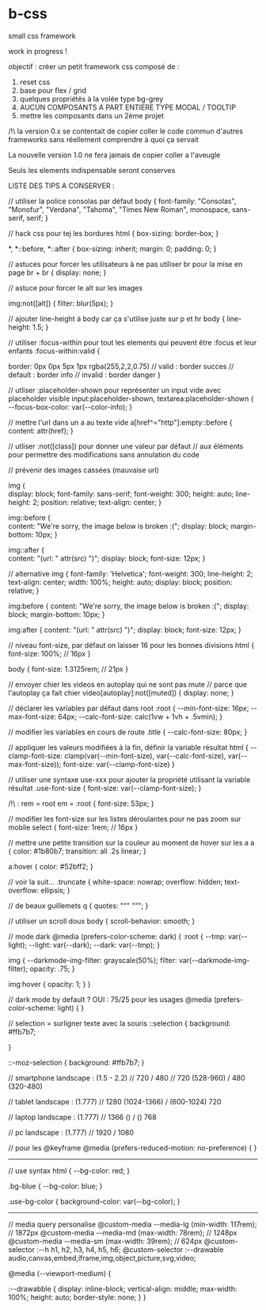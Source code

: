 # b-css
small css framework

work in progress !


objectif : créer un petit framework css composé de : 

1) reset css
2) base pour flex / grid
3) quelques propriétés à la volée type bg-grey
4) AUCUN COMPOSANTS A PART ENTIERE TYPE MODAL / TOOLTIP
5) mettre les composants dans un 2ème projet

/!\ la version 0.x se contentait de copier coller le code commun d'autres frameworks
sans réellement comprendre à quoi ça servait

La nouvelle version 1.0 ne fera jamais de copier coller a l'aveugle

Seuls les elements indispensable seront conserves


LISTE DES TIPS A CONSERVER : 

// utiliser la police consolas par défaut
body {
  font-family: "Consolas", "Monofur", "Verdana", "Tahoma", "Times New Roman", monospace, sans-serif, serif;
}

// hack css pour tej les bordures
html {
  box-sizing: border-box;
}

*,
*::before,
*::after {
  box-sizing: inherit;
  margin: 0;
  padding: 0;
}

// astuces pour forcer les utilisateurs à ne pas utiliser br pour la mise en page
br + br {
  display: none;
}

// astuce pour forcer le alt sur les images

img:not([alt]) { 
  filter: blur(5px);
}

// ajouter line-height à body car ça s'utilise juste sur p et hr
body {
  line-height: 1.5;
}

// utiliser :focus-within pour tout les elements qui peuvent être :focus et leur enfants
:focus-within:valid {

  border: 0px 0px 5px 1px rgba(255,2,2,0.75)
  // valid : border succes
  // default : border info
  // invalid : border danger
}

// utliser :placeholder-shown pour représenter un input vide avec placeholder visible
input:placeholder-shown, textarea:placeholder-shown {
  --focus-box-color: var(--color-info);
}

// mettre l'url dans un a au texte vide
a[href^="http"]:empty::before {
  content: attr(href);
}

// utliser :not([class]) pour donner une valeur par défaut 
// aux éléments pour permettre des modifications sans annulation du code


// prévenir des images cassées (mauvaise url)

img {  
  display: block;
  font-family: sans-serif;
  font-weight: 300;
  height: auto;
  line-height: 2;
  position: relative;
  text-align: center;
}

img::before {  
  content: "We're sorry, the image below is broken :(";
  display: block;
  margin-bottom: 10px;
}

img::after {  
  content: "(url: " attr(src) ")";
  display: block;
  font-size: 12px;
}



// alternative 
img {
  font-family: 'Helvetica';
  font-weight: 300;
  line-height: 2;  
  text-align: center;
  width: 100%;
  height: auto;
  display: block;
  position: relative;
}

img:before { 
  content: "We're sorry, the image below is broken :(";
  display: block;
  margin-bottom: 10px;
}

img:after { 
  content: "(url: " attr(src) ")";
  display: block;
  font-size: 12px;
}








// niveau font-size, par défaut on laisser 16 pour les bonnes divisions
html {
  font-size: 100%; // 16px
}

body {
  font-size: 1.3125rem; // 21px
}

// envoyer chier les videos en autoplay qui ne sont pas mute
// parce que l'autoplay ça fait chier
video[autoplay]:not([muted]) {
  display: none;
}

// déclarer les variables par défaut dans root
:root {
  --min-font-size: 16px;
  --max-font-size: 64px;
  --calc-font-size: calc(1vw + 1vh + .5vmin);
}

// modifier les variables en cours de route
.title {
  --calc-font-size: 80px;
}

// appliquer les valeurs modifiées à la fin, définir la variable résultat
html {
  --clamp-font-size: clamp(var(--min-font-size), var(--calc-font-size), var(--max-font-size));
  font-size: var(--clamp-font-size)
}

// utiliser une syntaxe use-xxx pour ajouter la propriété utilisant la variable résultat
.use-font-size {
  font-size: var(--clamp-font-size);
}

/!\ : rem = root em = 
:root {
  font-size: 53px;
}

// modifier les font-size sur les listes déroulantes pour ne pas zoom sur mobile
select {
  font-size: 1rem; // 16px
}

// mettre une petite transition sur la couleur au moment de hover sur les a
a {
 color: #1b80b7;
 transition: all .2s linear;
}

a:hover { color: #52bff2; }

// voir la suit... 
.truncate {
  white-space: nowrap;
  overflow: hidden;
  text-overflow: ellipsis;
}

// de beaux guillemets 
q {
    quotes: "“" "”";
}

// utiliser un scroll doux
body {
  scroll-behavior: smooth;
}

// mode dark
@media (prefers-color-scheme: dark) {
  :root {
    --tmp: var(--light);
    --light: var(--dark);
    --dark: var(--tmp);
  }

  img {
    --darkmode-img-filter: grayscale(50%);
    filter: var(--darkmode-img-filter);
    opacity: .75;
  }

  img:hover {
    opacity: 1;
  }
}

// dark mode by default ? OUI : 75/25 pour les usages
@media (prefers-color-scheme: light) {
}

// selection = surligner texte avec la souris
::selection {
  background: #ffb7b7;
  
}

::-moz-selection {
  background: #ffb7b7;
}

// smartphone landscape : (1.5 - 2.2)
// 720 / 480 
// 720 (528-960) / 480 (320-480)

// tablet landscape : (1.777)
// 1280 (1024-1366) / (600-1024) 720

// laptop landscape : (1.777)
// 1366 () / () 768

// pc landscape : (1.777)
// 1920 / 1080

// pour les @keyframe
@media (prefers-reduced-motion: no-preference) {
}

--------------
// use syntax
html {
  --bg-color: red;
}

.bg-blue {
  --bg-color: blue;
}

.use-bg-color {
  background-color: var(--bg-color);
}

-----------------------
// media query personalise
@custom-media --media-lg (min-width: 117rem); // 1872px
@custom-media --media-md (max-width: 78rem); //  1248px
@custom-media --media-sm (max-width: 39rem); //   624px
@custom-selector :--h h1, h2, h3, h4, h5, h6;
@custom-selector :--drawable audio,canvas,embed,iframe,img,object,picture,svg,video;

@media (--viewport-medium) {

  :--drawabble {
    display: inline-block;
    vertical-align: middle;
    max-width: 100%;
    height: auto;
    border-style: none;
  }
}
